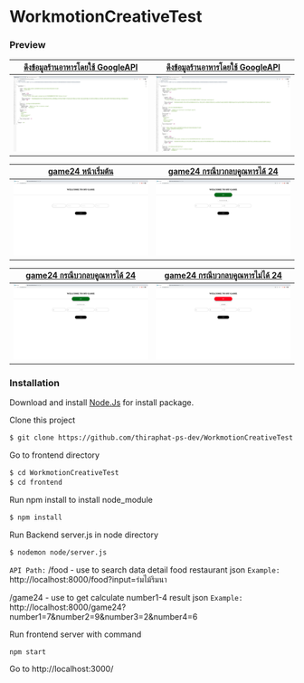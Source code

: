 # WorkmotionCreativeTest

### Preview

| [ดึงข้อมูลร้านอาหารโดยใช้ GoogleAPI]() | [ดึงข้อมูลร้านอาหารโดยใช้ GoogleAPI]() |
| :------------------------------------: | :------------------------------------: |
|            ![](food-1.png)             |            ![](food-2.png)             |

| [game24 หน้าเริ่มต้น]() | [game24 กรณีบวกลบคูณหารได้ 24]() |
| :---------------------: | :------------------------------: |
|    ![](game24-1.png)    |        ![](game24-2.png)         |

| [game24 กรณีบวกลบคูณหารได้ 24]() | [game24 กรณีบวกลบคูณหารไม่ได้ 24]() |
| :------------------------------: | :---------------------------------: |
|        ![](game24-3.png)         |          ![](game24-4.png)          |

### Installation

Download and install [Node.Js](https://nodejs.org/en/download/) for install package.


Clone this project

```bash
$ git clone https://github.com/thiraphat-ps-dev/WorkmotionCreativeTest.git
```

Go to frontend directory

```bash
$ cd WorkmotionCreativeTest
$ cd frontend
```

Run npm install to install node_module

```bash
$ npm install
```

Run Backend server.js in node directory

```bash
$ nodemon node/server.js
```

`API Path:`
/food - use to search data detail food restaurant json
`Example:`
http://localhost:8000/food?input=ร่มไม้ริมนา

/game24 - use to get calculate number1-4 result json
`Example:`
http://localhost:8000/game24?number1=7&number2=9&number3=2&number4=6

Run frontend server with command 

```bash
npm start
```

Go to http://localhost:3000/ 